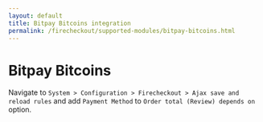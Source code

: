 ```yaml
---
layout: default
title: Bitpay Bitcoins integration
permalink: /firecheckout/supported-modules/bitpay-bitcoins.html
---
```


# Bitpay Bitcoins

Navigate to `System > Configuration > Firecheckout > Ajax save and reload rules`
and add `Payment Method` to `Order total (Review) depends on` option.
